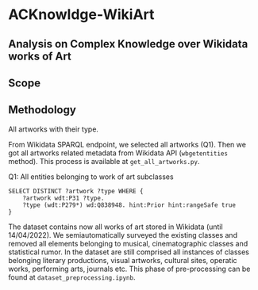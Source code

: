 # ACKnowldge-WikiArt
## Analysis on Complex Knowledge over Wikidata works of Art


## Scope

## Methodology

All artworks with their type.

From Wikidata SPARQL endpoint, we selected all artworks (Q1). Then we got all artworks related metadata from Wikidata API (```wbgetentities``` method). 
This process is available at ```get_all_artworks.py```. 

Q1: All entities belonging to work of art subclasses
```
SELECT DISTINCT ?artwork ?type WHERE {
    ?artwork wdt:P31 ?type.
    ?type (wdt:P279*) wd:Q838948. hint:Prior hint:rangeSafe true
}
``` 

The dataset contains now all works of art stored in Wikidata (until 14/04/2022). 
We semiautomatically surveyed the existing classes and removed all elements belonging to musical, cinematographic classes and statistical rumor. In the dataset are still comprised all instances of classes belonging literary productions, visual artworks, cultural sites, operatic works, performing arts, journals etc.
This phase of pre-processing can be found at ```dataset_preprocessing.ipynb```. 


